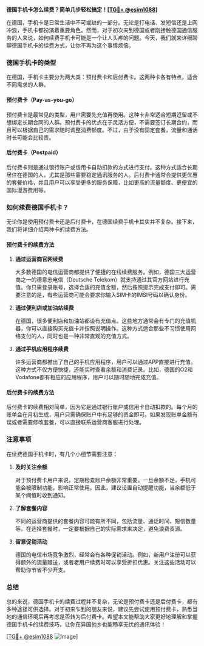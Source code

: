 **德国手机卡怎么续费？简单几步轻松搞定！[[TG💪+ @esim1088](https://t.me/s/esim1088)]**

在德国，手机卡是日常生活中不可或缺的一部分。无论是打电话、发短信还是上网冲浪，手机卡都扮演着重要角色。然而，对于初次来到德国或者刚接触德国通信服务的人来说，如何续费手机卡可能是一个让人头疼的问题。今天，我们就来详细聊聊德国手机卡的续费方式，让你不再为这个事情烦恼。

### 德国手机卡的类型

在德国，手机卡主要分为两大类：预付费卡和后付费卡。这两种卡各有特点，适合不同需求的人群。

#### 预付费卡（Pay-as-you-go）

预付费卡是最常见的类型，用户需要先充值再使用。这种卡非常适合短期逗留或不想绑定长期合同的人群。预付费卡的优点在于灵活方便，不需要签订长期合约，而且可以根据自己的需求随时调整消费额度。不过，由于没有固定套餐，流量和通话时长可能会比较贵。

#### 后付费卡（Postpaid）

后付费卡则是通过银行账户或信用卡自动扣款的方式进行支付。这种方式适合长期居住在德国的人，尤其是那些需要稳定通讯服务的人。后付费卡通常会提供更优惠的套餐价格，并且用户可以享受更多的服务保障，比如更高的流量额度、更便宜的国际漫游费用等。

### 如何续费德国手机卡？

无论你是使用预付费卡还是后付费卡，在德国续费手机卡其实并不复杂。接下来，我们将详细介绍两种卡的续费方法。

#### 预付费卡的续费方法

1. **通过运营商官网续费**

   大多数德国的电信运营商都提供了便捷的在线续费服务。例如，德国三大运营商之一的德意志电信（Deutsche Telekom）就支持通过其官方网站进行充值。你只需登录账号，选择合适的充值金额，然后按照提示完成支付即可。需要注意的是，有些运营商可能会要求你输入SIM卡的IMSI号码以确认身份。

2. **通过便利店或加油站续费**

   在德国，很多便利店和加油站都设有充值点。这些地方通常会有专门的充值机器，你可以直接购买充值卡并按照说明操作。这种方式适合那些不习惯使用网络支付的人，同时也是一种非常直观的充值方式。

3. **通过手机应用程序续费**

   许多运营商都推出了自己的手机应用程序，用户可以通过APP直接进行充值。这种方式不仅方便快捷，还能实时查看余额和消费记录。比如，德国的O2和Vodafone都有相应的应用程序，用户可以随时随地完成充值。

#### 后付费卡的续费方法

后付费卡的续费相对简单，因为它是通过银行账户或信用卡自动扣款的。每个月的账单会在月初生成，用户只需确保账户中有足够的资金即可。如果发现账单金额有误或者需要修改套餐，可以直接联系运营商客服进行处理。

### 注意事项

在续费德国手机卡时，有几个小细节需要注意：

1. **及时关注余额**

   对于预付费卡用户来说，定期检查账户余额非常重要。一旦余额不足，手机可能会被限制功能，影响正常使用。因此，建议设置自动提醒功能，当余额低于某个阈值时收到通知。

2. **了解套餐内容**

   不同的运营商提供的套餐内容可能有所不同，包括流量、通话时间、短信数量等。在选择套餐时，一定要根据自己的实际需求来决定，避免浪费资源。

3. **留意促销活动**

   德国的电信市场竞争激烈，经常会有各种促销活动。例如，新用户注册可以获得额外的流量赠送，或者老用户续费时可以享受折扣优惠。关注这些活动可以帮助你节省不少开支。

### 总结

总的来说，德国手机卡的续费过程并不复杂，无论是预付费卡还是后付费卡，都有多种途径可供选择。对于初来乍到的朋友来说，建议先尝试使用预付费卡，熟悉当地的通信环境后再考虑是否转为后付费卡。希望本文能帮助大家更好地理解和掌握德国手机卡的续费技巧，让你在异国他乡也能畅享无忧的通讯体验！

[[TG💪+ @esim1088](https://t.me/s/esim1088) ![Image](https://i.postimg.cc/4NQfJmqS/Snipaste-2025-05-13-00-14-12.png)]